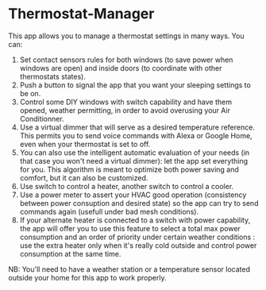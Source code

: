 # Thermostat-Manager
This app allows you to manage a thermostat settings in many ways. You can: 
1) Set contact sensors rules for both windows (to save power when windows are open) and inside doors (to coordinate with other thermostats states). 
2) Push a button to signal the app that you want your sleeping settings to be on. 
3) Control some DIY windows with switch capability and have them opened, weather permitting, in order to avoid overusing your Air Conditionner. 
4) Use a virtual dimmer that will serve as a desired temperature reference. This permits you to send voice commands with Alexa or Google Home, even when your thermostat is set to off. 
5) You can also use the intelligent automatic evaluation of your needs (in that case you won't need a virtual dimmer): let the app set everything for you. This algorithm is meant to optimize both power saving and comfort, but it can also be customized. 
6) Use switch to control a heater, another switch to control a cooler. 
7) Use a power meter to assert your HVAC good operation (consistency between power consuption and desired state) so the app can try to send commands again (usefull under bad mesh conditions). 
8) If your alternate heater is connected to a switch with power capability, the app will offer you to use this feature to select a total max power consumption and an order of priority under certain weather conditions :  use the extra heater only when it's really cold outside and control power consumption at the same time. 


NB: You'll need to have a weather station or a temperature sensor located outside your home for this app to work properly. 
